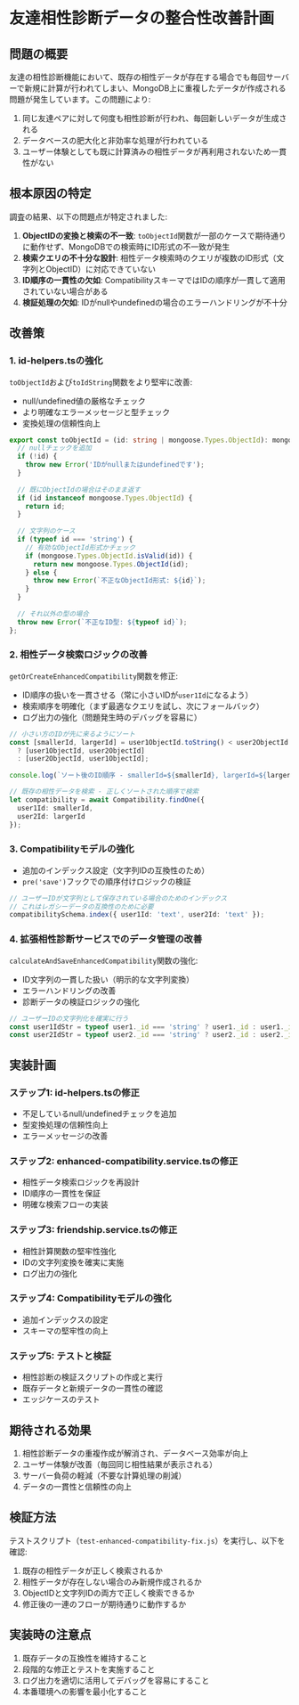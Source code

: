 # 友達相性診断データの整合性改善計画

## 問題の概要

友達の相性診断機能において、既存の相性データが存在する場合でも毎回サーバーで新規に計算が行われてしまい、MongoDB上に重複したデータが作成される問題が発生しています。この問題により:

1. 同じ友達ペアに対して何度も相性診断が行われ、毎回新しいデータが生成される
2. データベースの肥大化と非効率な処理が行われている
3. ユーザー体験としても既に計算済みの相性データが再利用されないため一貫性がない

## 根本原因の特定

調査の結果、以下の問題点が特定されました:

1. **ObjectIDの変換と検索の不一致**: `toObjectId`関数が一部のケースで期待通りに動作せず、MongoDBでの検索時にID形式の不一致が発生
2. **検索クエリの不十分な設計**: 相性データ検索時のクエリが複数のID形式（文字列とObjectID）に対応できていない
3. **ID順序の一貫性の欠如**: CompatibilityスキーマではIDの順序が一貫して適用されていない場合がある
4. **検証処理の欠如**: IDがnullやundefinedの場合のエラーハンドリングが不十分

## 改善策

### 1. id-helpers.tsの強化

`toObjectId`および`toIdString`関数をより堅牢に改善:

- null/undefined値の厳格なチェック
- より明確なエラーメッセージと型チェック
- 変換処理の信頼性向上

```typescript
export const toObjectId = (id: string | mongoose.Types.ObjectId): mongoose.Types.ObjectId => {
  // nullチェックを追加
  if (!id) {
    throw new Error('IDがnullまたはundefinedです');
  }
  
  // 既にObjectIdの場合はそのまま返す
  if (id instanceof mongoose.Types.ObjectId) {
    return id;
  }
  
  // 文字列のケース
  if (typeof id === 'string') {
    // 有効なObjectId形式かチェック
    if (mongoose.Types.ObjectId.isValid(id)) {
      return new mongoose.Types.ObjectId(id);
    } else {
      throw new Error(`不正なObjectId形式: ${id}`);
    }
  }
  
  // それ以外の型の場合
  throw new Error(`不正なID型: ${typeof id}`);
};
```

### 2. 相性データ検索ロジックの改善

`getOrCreateEnhancedCompatibility`関数を修正:

- ID順序の扱いを一貫させる（常に小さいIDが`user1Id`になるよう）
- 検索順序を明確化（まず最適なクエリを試し、次にフォールバック）
- ログ出力の強化（問題発生時のデバッグを容易に）

```typescript
// 小さい方のIDが先に来るようにソート
const [smallerId, largerId] = user1ObjectId.toString() < user2ObjectId.toString() 
  ? [user1ObjectId, user2ObjectId] 
  : [user2ObjectId, user1ObjectId];
  
console.log(`ソート後のID順序 - smallerId=${smallerId}, largerId=${largerId}`);

// 既存の相性データを検索 - 正しくソートされた順序で検索
let compatibility = await Compatibility.findOne({
  user1Id: smallerId,
  user2Id: largerId
});
```

### 3. Compatibilityモデルの強化

- 追加のインデックス設定（文字列IDの互換性のため）
- `pre('save')`フックでの順序付けロジックの検証

```typescript
// ユーザーIDが文字列として保存されている場合のためのインデックス
// これはレガシーデータの互換性のために必要
compatibilitySchema.index({ user1Id: 'text', user2Id: 'text' });
```

### 4. 拡張相性診断サービスでのデータ管理の改善

`calculateAndSaveEnhancedCompatibility`関数の強化:

- ID文字列の一貫した扱い（明示的な文字列変換）
- エラーハンドリングの改善
- 診断データの検証ロジックの強化

```typescript
// ユーザーIDの文字列化を確実に行う
const user1IdStr = typeof user1._id === 'string' ? user1._id : user1._id.toString();
const user2IdStr = typeof user2._id === 'string' ? user2._id : user2._id.toString();
```

## 実装計画

### ステップ1: id-helpers.tsの修正

- 不足しているnull/undefinedチェックを追加
- 型変換処理の信頼性向上
- エラーメッセージの改善

### ステップ2: enhanced-compatibility.service.tsの修正

- 相性データ検索ロジックを再設計
- ID順序の一貫性を保証
- 明確な検索フローの実装

### ステップ3: friendship.service.tsの修正

- 相性計算関数の堅牢性強化
- IDの文字列変換を確実に実施
- ログ出力の強化

### ステップ4: Compatibilityモデルの強化

- 追加インデックスの設定
- スキーマの堅牢性の向上

### ステップ5: テストと検証

- 相性診断の検証スクリプトの作成と実行
- 既存データと新規データの一貫性の確認
- エッジケースのテスト

## 期待される効果

1. 相性診断データの重複作成が解消され、データベース効率が向上
2. ユーザー体験が改善（毎回同じ相性結果が表示される）
3. サーバー負荷の軽減（不要な計算処理の削減）
4. データの一貫性と信頼性の向上

## 検証方法

テストスクリプト（`test-enhanced-compatibility-fix.js`）を実行し、以下を確認:

1. 既存の相性データが正しく検索されるか
2. 相性データが存在しない場合のみ新規作成されるか
3. ObjectIDと文字列IDの両方で正しく検索できるか
4. 修正後の一連のフローが期待通りに動作するか

## 実装時の注意点

1. 既存データの互換性を維持すること
2. 段階的な修正とテストを実施すること
3. ログ出力を適切に活用してデバッグを容易にすること
4. 本番環境への影響を最小化すること
